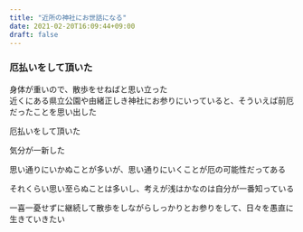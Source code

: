 ```yaml
---
title: "近所の神社にお世話になる"
date: 2021-02-20T16:09:44+09:00
draft: false
---
```


###  厄払いをして頂いた

身体が重いので、散歩をせねばと思い立った  
近くにある県立公園や由緒正しき神社にお参りにいっていると、そういえば前厄だったことを思い出した  

厄払いをして頂いた

気分が一新した

思い通りにいかぬことが多いが、思い通りにいくことが厄の可能性だってある

それくらい思い至らぬことは多いし、考えが浅はかなのは自分が一番知っている

一喜一憂せずに継続して散歩をしながらしっかりとお参りをして、日々を愚直に生きていきたい
  